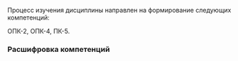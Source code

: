 Процесс изучения дисциплины направлен на формирование следующих
компетенций:

ОПК-2, ОПК-4, ПК-5.

### Расшифровка компетенций

